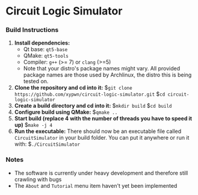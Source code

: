 # Circuit Logic Simulator #
### Build Instructions ###
1.	**Install dependencies:**
	-	Qt base: `qt5-base`
	-	QMake: `qt5-tools`
	-	Compiler: `g++` (>= 7) or `clang` (>=5)
	-	Note that your distro's package names  might vary. All provided package names are those used by Archlinux, the distro this is being tested on.
2.	**Clone the repository and cd into it:**
	$`git clone https://github.com/xypwn/circuit-logic-simulator.git`
	$`cd circuit-logic-simulator`
3.	**Create a build directory and cd into it:**
	$`mkdir build`
	$`cd build`
4.	**Configure build using QMake:**
	$`qmake ..`
5.	**Start build (replace 4 with the number of threads you have to speed it up)**
	$`make -j 4`
6.	**Run the executable:**
	There should now be an executable file called `CircuitSimulator` in your
	build folder. You can put it anywhere or run it with:
	$`./CircuitSimulator`
### Notes ###
-	The software is currently under heavy development and therefore still crawling with bugs
-	The `About` and `Tutorial` menu item haven't yet been implemented
